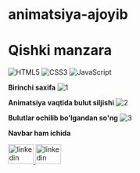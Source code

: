 # animatsiya-ajoyib
# Qishki manzara


![HTML5](https://img.shields.io/badge/html5-%23E34F26.svg?style=for-the-badge&logo=html5&logoColor=white)
![CSS3](https://img.shields.io/badge/css3-%231572B6.svg?style=for-the-badge&logo=css3&logoColor=white)
![JavaScript](https://img.shields.io/badge/javascript-%23323330.svg?style=for-the-badge&logo=javascript&logoColor=%23F7DF1E)



**Birinchi saxifa**
![1](https://github.com/Xusanbek0071/animatsiya-ajoyib/blob/main/skrens/1.png)

**Animatsiya vaqtida bulut siljishi**
![2](https://github.com/Xusanbek0071/animatsiya-ajoyib/blob/main/skrens/2.png)

**Bulutlar ochilib bo'lgandan so'ng**
![3](https://github.com/Xusanbek0071/animatsiya-ajoyib/blob/main/skrens/3.png)


**Navbar ham ichida**
<div align="left">
  <a href="https://t.me/mbin_dev_0071" target="_blank">
    <img src="https://raw.githubusercontent.com/maurodesouza/profile-readme-generator/master/src/assets/icons/social/telegram/default.svg" width="52" height="40" alt="linkedin logo"  />
  </a>
    <a href="https://instagram.com/husanbek_dev" target="_blank">
    <img src="https://raw.githubusercontent.com/maurodesouza/profile-readme-generator/master/src/assets/icons/social/instagram/default.svg" width="52" height="40" alt="linkedin logo"  />
  </a>
  
</div>
